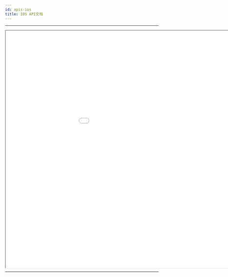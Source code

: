 ```yaml
---
id: apis-ios
title: IOS API文档
---
```

---

<div id='iframe_part' style='width: 1080px; height: 780px'>
    <iframe id="ifame" src='/apis/ios/' style='width:100%; height: 100%; paddingTop:32px'></iframe>
</div>

---